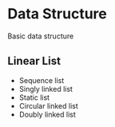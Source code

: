 # Data Structure
Basic data structure

## Linear List
* Sequence list
* Singly linked list
* Static list
* Circular linked list
* Doubly linked list
